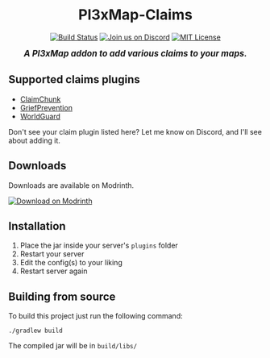 <div align="center">

# Pl3xMap-Claims

[![Build Status](https://img.shields.io/github/actions/workflow/status/BillyGalbreath/Pl3xMap/build.yml?event=push&logo=travis)](https://github.com/BillyGalbreath/Pl3xMap/actions)
[![Join us on Discord](https://img.shields.io/discord/944144133054931025.svg?label=&logo=discord&logoColor=ffffff&color=7389D8&labelColor=6A7EC2)](https://discord.gg/nhGzEkwXQX)
[![MIT License](https://img.shields.io/github/license/BillyGalbreath/Pl3xMap?&logo=github)](LICENSE)
<br>

<big>***A Pl3xMap addon to add various claims to your maps.***</big>

</div>

## Supported claims plugins

* [ClaimChunk](https://www.spigotmc.org/resources/claimchunk.44458/)
* [GriefPrevention](https://www.spigotmc.org/resources/griefprevention.1884/)
* [WorldGuard](https://dev.bukkit.org/projects/worldguard)

Don't see your claim plugin listed here? Let me know on Discord, and I'll see about adding it.

## Downloads

Downloads are available on Modrinth.

[![Download on Modrinth](https://i.imgur.com/5C4fVJC.png)](https://modrinth.com/mod/pl3xmap-claims)

## Installation

1) Place the jar inside your server's `plugins` folder
2) Restart your server
3) Edit the config(s) to your liking
4) Restart server again

## Building from source

To build this project just run the following command:

```
./gradlew build
```

The compiled jar will be in `build/libs/`
